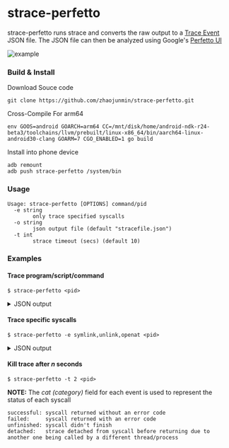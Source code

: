 # strace-perfetto

strace-perfetto runs strace and converts the raw output to a [Trace Event](https://docs.google.com/document/d/1CvAClvFfyA5R-PhYUmn5OOQtYMH4h6I0nSsKchNAySU/edit#heading=h.yr4qxyxotyw) JSON file. The JSON file can then be analyzed using Google's [Perfetto UI](https://ui.perfetto.dev/)

![example](img/ui.perfetto.dev.png)

### Build & Install

Download Souce code

```
git clone https://github.com/zhaojunmin/strace-perfetto.git
```

Cross-Compile For arm64

```
env GOOS=android GOARCH=arm64 CC=/mnt/disk/home/android-ndk-r24-beta3/toolchains/llvm/prebuilt/linux-x86_64/bin/aarch64-linux-android30-clang GOARM=7 CGO_ENABLED=1 go build
```

Install into phone device

```PUPush 
adb remount
adb push strace-perfetto /system/bin
```



### Usage

```
Usage: strace-perfetto [OPTIONS] command/pid
  -e string
        only trace specified syscalls
  -o string
        json output file (default "stracefile.json")
  -t int
        strace timeout (secs) (default 10)
```

### Examples
#### Trace program/script/command
```
$ strace-perfetto <pid>
```

<details>
<summary>JSON output</summary>

```
$ jq '.[-3:]' stracefile.json                                                                                                            
[
  {
    "name": "munmap",
    "cat": "successful",
    "ph": "X",
    "pid": 83283,
    "tid": 83283,
    "ts": 1651010489317416,
    "dur": 27,
    "args": {
      "first": "(0x7fc75d49f000, 262144)",
      "returnValue": "0"
    }
  },
  {
    "name": "munmap",
    "cat": "successful",
    "ph": "X",
    "pid": 83283,
    "tid": 83283,
    "ts": 1651010489317475,
    "dur": 25,
    "args": {
      "first": "(0x7fc79f115000, 262144)",
      "returnValue": "0"
    }
  },
  {
    "name": "munmap",
    "cat": "successful",
    "ph": "X",
    "pid": 83283,
    "tid": 83283,
    "ts": 1651010489317520,
    "dur": 24,
    "args": {
      "first": "(0x7fc79eef8000, 262144)",
      "returnValue": "0"
    }
  }
]
```
</details>


#### Trace specific syscalls
```
$ strace-perfetto -e symlink,unlink,openat <pid>
```
<details> 
<summary>JSON output</summary>

```
$ jq '.[-3:]' stracefile.json 
[
  {
    "name": "symlink",
    "cat": "successful",
    "ph": "X",
    "pid": 85018,
    "tid": 85018,
    "ts": 1651015267210572,
    "dur": 12,
    "args": {
      "first": "(\"/flag\", \"x\")",
      "returnValue": "0"
    }
  },
  {
    "name": "unlink",
    "cat": "successful",
    "ph": "X",
    "pid": 85018,
    "tid": 85018,
    "ts": 1651015267210598,
    "dur": 14,
    "args": {
      "first": "(\"x\")",
      "returnValue": "0"
    }
  },
  {
    "name": "openat",
    "cat": "successful",
    "ph": "X",
    "pid": 85018,
    "tid": 85018,
    "ts": 1651015267210626,
    "dur": 34,
    "args": {
      "first": "(AT_FDCWD, \"x\", O_WRONLY|O_CREAT|O_CLOEXEC, 0777)",
      "returnValue": "3"
    }
  }
]
```
</details>


#### Kill trace after *n* seconds 
```
$ strace-perfetto -t 2 <pid>
```

**NOTE:** The *cat (category)* field for each event is used to represent the status of each syscall
```
successful: syscall returned without an error code
failed:     syscall returned with an error code
unfinished: syscall didn't finish
detached:   strace detached from syscall before returning due to another one being called by a different thread/process
```
